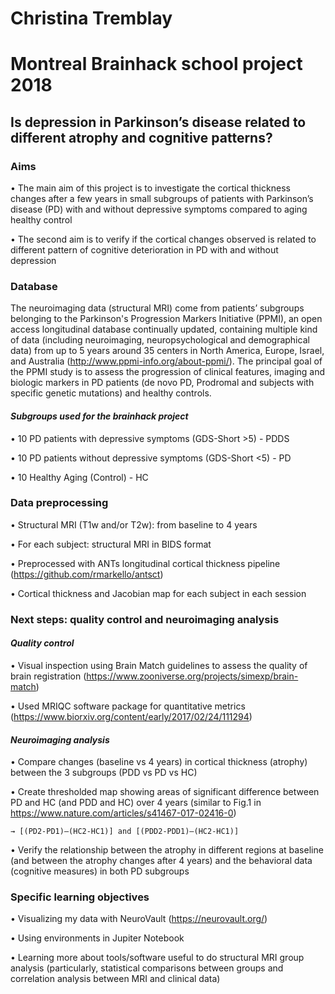 
# Christina Tremblay #

# Montreal Brainhack school project 2018 #

## Is depression in Parkinson’s disease related to different atrophy and cognitive patterns? ##
### Aims ###

•	The main aim of this project is to investigate the cortical thickness changes after a few years in small subgroups of patients with Parkinson’s disease (PD) with and without depressive symptoms compared to aging healthy control 

•	The second aim is to verify if the cortical changes observed is related to different pattern of cognitive deterioration in PD with and without depression

### Database ### 

The neuroimaging data (structural MRI) come from patients’ subgroups belonging to the Parkinson's Progression Markers Initiative (PPMI), an open access longitudinal database continually updated, containing multiple kind of data (including neuroimaging, neuropsychological and demographical data) from up to 5 years around 35 centers in North America, Europe, Israel, and Australia (http://www.ppmi-info.org/about-ppmi/). The principal goal of the PPMI study is to assess the progression of clinical features, imaging and biologic markers in PD patients (de novo PD, Prodromal and subjects with specific genetic mutations) and healthy controls.

#### *Subgroups used for the brainhack project* ####

•	10 PD patients with depressive symptoms (GDS-Short >5) - PDDS

•	10 PD patients without depressive symptoms (GDS-Short <5) - PD

•	10 Healthy Aging (Control) - HC

### Data preprocessing ###

•	Structural MRI (T1w and/or T2w): from baseline to 4 years

•	For each subject: structural MRI in BIDS format

•	Preprocessed with ANTs longitudinal cortical thickness pipeline (https://github.com/rmarkello/antsct)

•	Cortical thickness and Jacobian map for each subject in each session

### Next steps: quality control and neuroimaging analysis ###

#### *Quality control* ####

•	Visual inspection using Brain Match guidelines to assess the quality of brain registration (https://www.zooniverse.org/projects/simexp/brain-match)

•	Used MRIQC software package for quantitative metrics (https://www.biorxiv.org/content/early/2017/02/24/111294)

#### *Neuroimaging analysis* ####

•	Compare changes (baseline vs 4 years) in cortical thickness (atrophy) between the 3 subgroups (PDD vs PD vs HC)

•	Create thresholded map showing areas of significant difference between PD and HC (and PDD and HC) over 4 years (similar to Fig.1 in https://www.nature.com/articles/s41467-017-02416-0)

	→ [(PD2-PD1)–(HC2-HC1)] and [(PDD2-PDD1)–(HC2-HC1)]

•	Verify the relationship between the atrophy in different regions at baseline (and between the atrophy changes after 4 years) and the behavioral data (cognitive measures) in both PD subgroups

### Specific learning objectives ###

•	Visualizing my data with NeuroVault (https://neurovault.org/)

•	Using environments in Jupiter Notebook

•	Learning more about tools/software useful to do structural MRI group analysis (particularly, statistical comparisons between groups and correlation analysis between MRI and clinical data)
